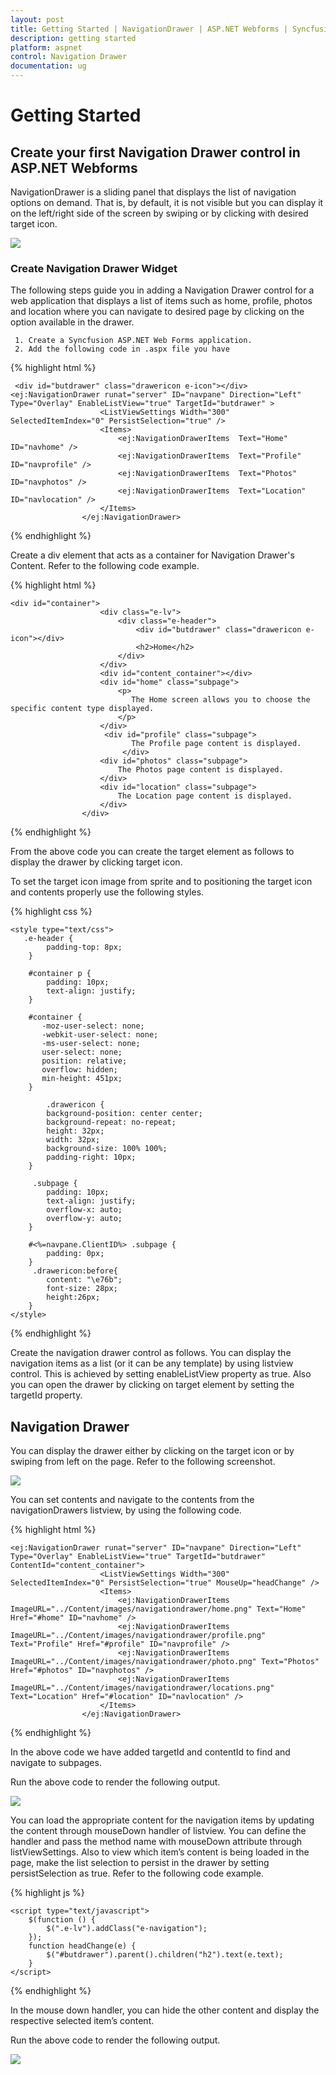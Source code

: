 ```yaml
---
layout: post
title: Getting Started | NavigationDrawer | ASP.NET Webforms | Syncfusion
description: getting started
platform: aspnet
control: Navigation Drawer
documentation: ug
---
```


# Getting Started

## Create your first Navigation Drawer control in ASP.NET Webforms

NavigationDrawer is a sliding panel that displays the list of navigation options on demand. That is, by default, it is not visible but you can display it on the left/right side of the screen by swiping or by clicking with desired target icon.                       

![](Getting-Started_images/img1.png) 



### Create Navigation Drawer Widget

The following steps guide you in adding a Navigation Drawer control for a web application that displays a list of items such as home, profile, photos and location where you can navigate to desired page by clicking on the option available in the drawer. 

     1. Create a Syncfusion ASP.NET Web Forms application.
     2. Add the following code in .aspx file you have

{% highlight html %}

     <div id="butdrawer" class="drawericon e-icon"></div>
    <ej:NavigationDrawer runat="server" ID="navpane" Direction="Left" Type="Overlay" EnableListView="true" TargetId="butdrawer" >
                        <ListViewSettings Width="300" SelectedItemIndex="0" PersistSelection="true" />
                        <Items>
                            <ej:NavigationDrawerItems  Text="Home"  ID="navhome" />
                            <ej:NavigationDrawerItems  Text="Profile"  ID="navprofile" />
                            <ej:NavigationDrawerItems  Text="Photos"  ID="navphotos" />
                            <ej:NavigationDrawerItems  Text="Location"  ID="navlocation" />
                        </Items>
                    </ej:NavigationDrawer>

{% endhighlight %}



Create a div element that acts as a container for Navigation Drawer's Content. Refer to the following code example.

{% highlight html %}

    <div id="container">
                        <div class="e-lv">
                            <div class="e-header">
                                <div id="butdrawer" class="drawericon e-icon"></div>
                                <h2>Home</h2>
                            </div>
                        </div>
                        <div id="content_container"></div>
                        <div id="home" class="subpage">
                            <p>
                               The Home screen allows you to choose the specific content type displayed.
                            </p>
                        </div>
                         <div id="profile" class="subpage">
                               The Profile page content is displayed.
                             </div>
                        <div id="photos" class="subpage">
                            The Photos page content is displayed.
                        </div>
                        <div id="location" class="subpage">
                            The Location page content is displayed.
                        </div>
                    </div>

{% endhighlight %}



From the above code you can create the target element as follows to display the drawer by clicking target icon.


To set the target icon image from sprite and to positioning the target icon and contents properly use the following styles.

{% highlight css %}

    <style type="text/css">
       .e-header {
            padding-top: 8px;
        }

        #container p {
            padding: 10px;
            text-align: justify;
        }

        #container {
           -moz-user-select: none;
           -webkit-user-select: none;
           -ms-user-select: none;
           user-select: none;
           position: relative;
           overflow: hidden;
           min-height: 451px;
        }

            .drawericon {
            background-position: center center;
            background-repeat: no-repeat;
            height: 32px;
            width: 32px;
            background-size: 100% 100%;
            padding-right: 10px;
        }

         .subpage {
            padding: 10px;
            text-align: justify;
            overflow-x: auto;
            overflow-y: auto;
        }

        #<%=navpane.ClientID%> .subpage {
            padding: 0px;
        }
         .drawericon:before{
			content: "\e76b";
            font-size: 28px;
            height:26px;
		}
    </style>


{% endhighlight %}



Create the navigation drawer control as follows. You can display the navigation items as a list (or it can be any template) by using listview control. This is achieved by setting enableListView property as true. Also you can open the drawer by clicking on target element by setting the targetId property. 

## Navigation Drawer

You can display the drawer either by clicking on the target icon or by swiping from left on the page. Refer to the following screenshot.



![](Getting-Started_images/img2.png) 



You can set contents and navigate to the contents from the navigationDrawers listview, by using the following code.


{% highlight html %}

    <ej:NavigationDrawer runat="server" ID="navpane" Direction="Left" Type="Overlay" EnableListView="true" TargetId="butdrawer" ContentId="content_container">
                        <ListViewSettings Width="300" SelectedItemIndex="0" PersistSelection="true" MouseUp="headChange" />
                        <Items>
                            <ej:NavigationDrawerItems ImageURL="../Content/images/navigationdrawer/home.png" Text="Home" Href="#home" ID="navhome" />
                            <ej:NavigationDrawerItems ImageURL="../Content/images/navigationdrawer/profile.png" Text="Profile" Href="#profile" ID="navprofile" />
                            <ej:NavigationDrawerItems ImageURL="../Content/images/navigationdrawer/photo.png" Text="Photos" Href="#photos" ID="navphotos" />
                            <ej:NavigationDrawerItems ImageURL="../Content/images/navigationdrawer/locations.png" Text="Location" Href="#location" ID="navlocation" />
                        </Items>
                    </ej:NavigationDrawer>


{% endhighlight %}

In the above code we have added targetId and contentId to find and navigate to subpages.


Run the above code to render the following output.

![](Getting-Started_images/img3.png) 


You can load the appropriate content for the navigation items by updating the content through mouseDown handler of listview. You can define the handler and pass the method name with mouseDown attribute through listViewSettings. Also to view which item’s content is being loaded in the page, make the list selection to persist in the drawer by setting persistSelection as true. Refer to the following code example.



{% highlight js %}

    <script type="text/javascript">
        $(function () {
            $(".e-lv").addClass("e-navigation");
        });
        function headChange(e) {
            $("#butdrawer").parent().children("h2").text(e.text);
        }
    </script>



{% endhighlight %}


In the mouse down handler, you can hide the other content and display the respective selected item’s content.

Run the above code to render the following output. 

![](Getting-Started_images/img3.png) 



